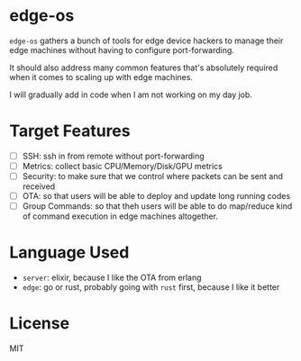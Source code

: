 # edge-os

`edge-os` gathers a bunch of tools for edge device hackers to manage their edge machines without having to configure port-forwarding.

It should also address many common features that's absolutely required when it comes to scaling up with edge machines.

I will gradually add in code when I am not working on my day job.

# Target Features

- [ ] SSH: ssh in from remote without port-forwarding
- [ ] Metrics: collect basic CPU/Memory/Disk/GPU metrics
- [ ] Security: to make sure that we control where packets can be sent and received
- [ ] OTA: so that users will be able to deploy and update long running codes
- [ ] Group Commands: so that theh users will be able to do map/reduce kind of command execution in edge machines altogether.

# Language Used

- `server`: elixir, because I like the OTA from erlang
- `edge`: go or rust, probably going with `rust` first, because I like it better

# License

MIT
